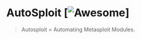# AutoSploit [![Awesome](http://www.losandes.com.ar/images/loading-img.gif)]
> Autosploit = Automating Metasploit Modules.

